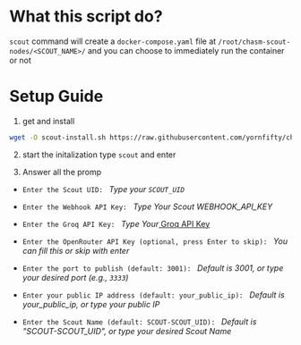 # What this script do?
`scout` command will create a `docker-compose.yaml` file at `/root/chasm-scout-nodes/<SCOUT_NAME>/` and you can choose to immediately run the container or not

# Setup Guide
1. get and install
```bash
wget -O scout-install.sh https://raw.githubusercontent.com/yornfifty/chasm-scout-bash/main/scout_install.sh --no-cache && chmod +x scout-install.sh && ./scout-install.sh
```

2. start the initalization
type `scout` and enter

3. Answer all the promp
- `Enter the Scout UID: ` _Type your `SCOUT_UID`_

- `Enter the Webhook API Key: ` _Type Your Scout WEBHOOK_API_KEY_

- `Enter the Groq API Key: ` _Type Your_[ Groq API Key](https://console.groq.com/keys)

- `Enter the OpenRouter API Key (optional, press Enter to skip): ` _You can fill this or skip with enter_

- `Enter the port to publish (default: 3001): ` _Default is *3001*, or type your desired port (e.g., `3333`)_

- `Enter your public IP address (default: your_public_ip): ` _Default is *your_public_ip*, or type your public IP_

- `Enter the Scout Name (default: SCOUT-SCOUT_UID): ` _Default is "SCOUT-SCOUT_UID", or type your desired Scout Name_

